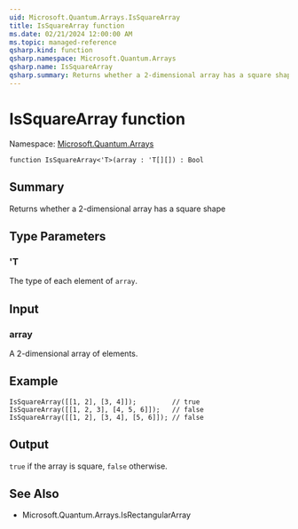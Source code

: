 ```yaml
---
uid: Microsoft.Quantum.Arrays.IsSquareArray
title: IsSquareArray function
ms.date: 02/21/2024 12:00:00 AM
ms.topic: managed-reference
qsharp.kind: function
qsharp.namespace: Microsoft.Quantum.Arrays
qsharp.name: IsSquareArray
qsharp.summary: Returns whether a 2-dimensional array has a square shape
---
```


# IsSquareArray function

Namespace: [Microsoft.Quantum.Arrays](xref:Microsoft.Quantum.Arrays)

```qsharp
function IsSquareArray<'T>(array : 'T[][]) : Bool
```

## Summary
Returns whether a 2-dimensional array has a square shape

## Type Parameters
### 'T
The type of each element of `array`.

## Input
### array
A 2-dimensional array of elements.

## Example
```qsharp
IsSquareArray([[1, 2], [3, 4]]);         // true
IsSquareArray([[1, 2, 3], [4, 5, 6]]);   // false
IsSquareArray([[1, 2], [3, 4], [5, 6]]); // false
```

## Output
`true` if the array is square, `false` otherwise.

## See Also
- Microsoft.Quantum.Arrays.IsRectangularArray
